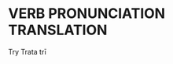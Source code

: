
# VERB              PRONUNCIATION           TRANSLATION

Try                 Trata                   trī                     